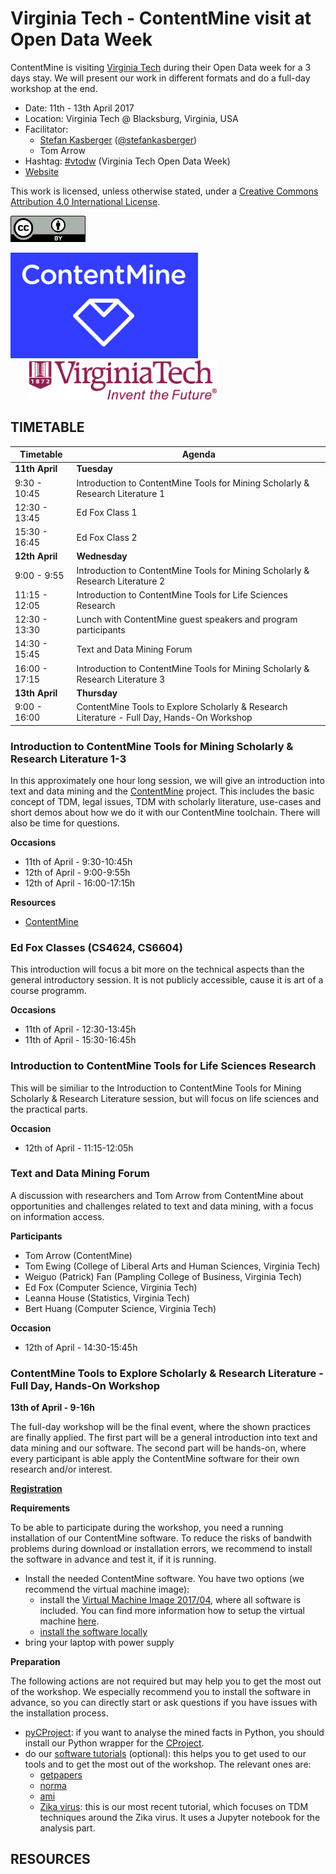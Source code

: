 Virginia Tech - ContentMine visit at Open Data Week
==============================

ContentMine is visiting [Virginia Tech](http://vt.edu/) during their Open Data week for a 3 days stay. We will present our work in different formats and do a full-day workshop at the end.

- Date: 11th - 13th April 2017
- Location: Virginia Tech @ Blacksburg, Virginia, USA
- Facilitator: 
    - [Stefan Kasberger](http://stefankasberger.at/) ([@stefankasberger](https://twitter.com/stefankasberger))
	- Tom Arrow
- Hashtag: [#vtodw](https://twitter.com/search?q=%23vtodw) (Virginia Tech Open Data Week)
- [Website](http://guides.lib.vt.edu/OpenDataWeek/ContentMinePrograms)

This work is licensed, unless otherwise stated, under a [Creative Commons Attribution 4.0 International License](https://creativecommons.org/licenses/by/4.0/). 

<img src="/assets/images/logo-ccby.png" alt="ContentMine" width="120"/>

<img src="/assets/images/logo-contentmine.png" alt="ContentMine" width="300"/><img src="/assets/images/logo-vt.png" alt="ContentMine" width="300" style="margin-left: 30px" />

## TIMETABLE

| Timetable     | Agenda       |
|---------------|--------------|
| **11th April** | **Tuesday** |
| 9:30 - 10:45 | Introduction to ContentMine Tools for Mining Scholarly & Research Literature 1 | Newman MultiPurpose Room |
| 12:30 - 13:45 | Ed Fox Class 1 | (CLOSED) |
| 15:30 - 16:45 | Ed Fox Class 2 | (CLOSED) |
| **12th April** | **Wednesday** |
| 9:00 - 9:55 | Introduction to ContentMine Tools for Mining Scholarly & Research Literature 2 | Newman MultiPurpose Room |
| 11:15 - 12:05 | Introduction to ContentMine Tools for Life Sciences Research | Newman MultiPurpose Room |
| 12:30 - 13:30 | Lunch with ContentMine guest speakers and program participants | tba |
| 14:30 - 15:45 | Text and Data Mining Forum | Newman MultiPurpose Room |
| 16:00 - 17:15 | Introduction to ContentMine Tools for Mining Scholarly & Research Literature 3 | Newman ScaleUp Classroom |
| **13th April** | **Thursday** |
| 9:00 - 16:00 |  ContentMine Tools to Explore Scholarly & Research Literature - Full Day, Hands-On Workshop | Newman 207A |

### Introduction to ContentMine Tools for Mining Scholarly & Research Literature 1-3

In this approximately one hour long session, we will give an introduction into text and data mining and the [ContentMine](http://contentmine.org) project. This includes the basic concept of TDM, legal issues, TDM with scholarly literature, use-cases and short demos about how we do it with our ContentMine toolchain. There will also be time for questions.

**Occasions**
- 11th of April - 9:30-10:45h
- 12th of April - 9:00-9:55h
- 12th of April - 16:00-17:15h

**Resources**
- [ContentMine](http://contentmine.org)

### Ed Fox Classes (CS4624, CS6604)

This introduction will focus a bit more on the technical aspects than the general introductory session. It is not publicly accessible, cause it is art of a course programm.

**Occasions**
- 11th of April - 12:30-13:45h
- 11th of April - 15:30-16:45h

### Introduction to ContentMine Tools for Life Sciences Research

This will be similiar to the Introduction to ContentMine Tools for Mining Scholarly & Research Literature session, but will focus on life sciences and the practical parts.

**Occasion**
- 12th of April - 11:15-12:05h

### Text and Data Mining Forum

A discussion with researchers and Tom Arrow from ContentMine about opportunities and challenges related to text and data mining, with a focus on information access.

**Participants**
- Tom Arrow (ContentMine)
- Tom Ewing (College of Liberal Arts and Human Sciences, Virginia Tech)
- Weiguo (Patrick) Fan (Pampling College of Business, Virginia Tech)
- Ed Fox (Computer Science, Virginia Tech)
- Leanna House (Statistics, Virginia Tech)
- Bert Huang (Computer Science, Virginia Tech)

**Occasion**
- 12th of April - 14:30-15:45h

### ContentMine Tools to Explore Scholarly & Research Literature - Full Day, Hands-On Workshop

**13th of April - 9-16h**

The full-day workshop will be the final event, where the shown practices are finally applied. The first part will be a general introduction into text and data mining and our software. The second part will be hands-on, where every participant is able apply the ContentMine software for their own research and/or interest. 


**[Registration](http://guides.lib.vt.edu/OpenDataWeek/RSVP)**


**Requirements**

To be able to participate during the workshop, you need a running installation of our ContentMine software. To reduce the risks of bandwith problems during download or installation errors, we recommend to install the software in advance and test it, if it is running.
- Install the needed ContentMine software. You have two options (we recommend the virtual machine image): 
	- install the [Virtual Machine Image 2017/04](https://drive.google.com/open?id=0B7pJKedx9b97emhKLUNiVjNLWEk), where all software is included. You can find more information how to setup the virtual machine [here](https://github.com/ContentMine/workshop-resources/tree/master/software-tutorials/vms).
	- [install the software locally](https://github.com/ContentMine/FutureTDM#option-1-install-software-locally-recommended)
- bring your laptop with power supply

**Preparation**

The following actions are not required but may help you to get the most out of the workshop. We especially recommend you to install the software in advance, so you can directly start or ask questions if you have issues with the installation process.

- [pyCProject](https://github.com/ContentMine/pyCProject): if you want to analyse the mined facts in Python, you should install our Python wrapper for the [CProject](https://github.com/ContentMine/workshop-resources/blob/master/software-tutorials/cproject/README.md).
- do our [software tutorials](https://github.com/ContentMine/workshop-resources/tree/master/software-tutorials) (optional): this helps you to get used to our tools and to get the most out of the workshop. The relevant ones are:
	- [getpapers](https://github.com/ContentMine/workshop-resources/blob/master/software-tutorials/getpapers/README.md)
	- [norma](https://github.com/ContentMine/workshop-resources/blob/master/software-tutorials/norma/README.md)
	- [ami](https://github.com/ContentMine/workshop-resources/blob/master/software-tutorials/ami/README.md)
	- [Zika virus](https://github.com/ContentMine/FutureTDM/tree/master/tutorial/zika): this is our most recent tutorial, which focuses on TDM techniques around the Zika virus. It uses a Jupyter notebook for the analysis part.

## RESOURCES 

